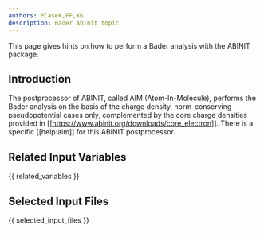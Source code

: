 ```yaml
---
authors: PCasek,FF,XG
description: Bader Abinit topic
---
```

<!--
This file is automatically generated by mksite.py. All changes will be lost.
Change the input yaml files or the python code
-->

This page gives hints on how to perform a Bader analysis with the ABINIT package.

## Introduction

The postprocessor of ABINIT, called AIM (Atom-In-Molecule), performs the Bader
analysis on the basis of the charge density, norm-conserving pseudopotential
cases only, complemented by the core charge densities provided in
[[https://www.abinit.org/downloads/core_electron]]. There is a specific
[[help:aim]] for this ABINIT postprocessor.



## Related Input Variables

{{ related_variables }}

## Selected Input Files

{{ selected_input_files }}

